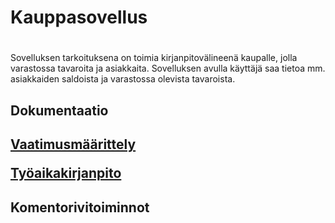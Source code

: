 # <h1>Kauppasovellus<h1>

Sovelluksen tarkoituksena on toimia kirjanpitovälineenä kaupalle, jolla varastossa tavaroita ja asiakkaita. Sovelluksen avulla käyttäjä saa tietoa mm. asiakkaiden saldoista ja varastossa olevista tavaroista. 

<h2>Dokumentaatio<h2>

[Vaatimusmäärittely](https://github.com/Kallmark/otm-harjoitustyo/blob/master/dokumentointi/vaatimusmaarittely.md)

[Työaikakirjanpito](https://github.com/Kallmark/otm-harjoitustyo/blob/master/dokumentointi/tyoaikakirjanpito.md)

<h2>Komentorivitoiminnot<h2>
